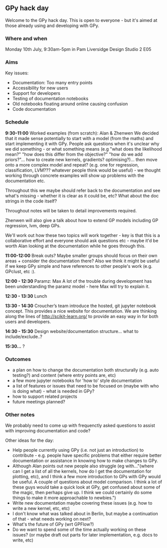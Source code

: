## GPy hack day

Welcome to the GPy hack day. This is open to everyone - but it's aimed at those already using and developing with GPy.

### Where and when

Monday 10th July, 9:30am-5pm in Pam Liversidge Design Studio 2 E05

### Aims

Key issues:

- Documentation: Too many entry points
- Accessibility for new users
- Support for developers
- Testing of documentation notebooks
- Old notebooks floating around online causing confusion
- Code documentation

### Schedule

**9:30-11:00** Worked examples (from scratch): Alan & Zhenwen
We decided that it made sense potentially to start with a model (from the maths) and start implementing it with GPy. People ask questions when it's unclear why we did something - or what something means (e.g "what does the likelihood mean?" "how does this differ from the objective?" "how do we add priors?"... how to create new kernels, gradients? optimising?)... then move onto a more complex model and repeat? (e.g. one for regression, classification, LVM??? whatever people think would be useful) - we thought working through concrete examples will show up problems with the documentation etc.

Throughout this we maybe should refer back to the documentation and see what's missing - whether it is clear as it could be, etc? What about the doc strings in the code itself?

Throughout notes will be taken to detail improvements required.

Zhenwen will also give a talk about how to extend GP models including GP regression, lvm, deep GPs.

We'll work out how these two topics will work together - key is that this is a collaborative effort and everyone should ask questions etc - maybe it'd be worth Alan looking at the documentation while he goes through this.

**11:00-12:00** Break outs? Maybe smaller groups should focus on their own areas + consider the documentation there? Also we think it might be useful if we keep GPy simple and have references to other people's work (e.g. GPclust, etc :).

**12:00 - 12:30** Paramz: Max
A lot of the trouble during development has been understanding the paramz model - here Max will try to explain it.

**12:30 - 13:30** Lunch

**13:30 - 14:30** Croucher’s team introduce the hosted, git jupyter notebook concept. This provides a nice website for documentation. We are thinking along the lines of http://scikit-learn.org/ to provide an easy way in for both users and developers.

**14:30 - 15:30** Design website/documentation structure... what to include/exclude..?

**15:30...** ?

### Outcomes

 - a plan on how to change the documentation both structurally (e.g. auto testing?) and content (where entry points are, etc)
 - a few more jupyter notebooks for 'how to' style documentation
 - a list of features or issues that need to be focused on (maybe with who is doing what) - what is needed in GPy?
- how to support related projects
 - future meetings planned?

### Other notes

We probably need to come up with frequenctly asked questions to assist with improving documentation and code?

Other ideas for the day:

- Help people currently using GPy (i.e. not just an introduction) to contribute - e.g. people have specific problems that either require better documentation or assistance in knowing how to make changes to GPy.
- Although Alan points out new people also struggle (eg with..."(where can I get a list of all the kernels, how do I get the documentation for plotting, etc), and I think a few more introduction to GPs with GPy would be useful. A couple of questions about model comparison. I think a lot of these guys would take a quick look at GPy, get confused about some of the magic, then perhaps give up. I think we could certainly do some things to make it more approachable to newbies.")
- Write new documentation maybe covering these issues (e.g. how to write a new kernel, etc, etc)
- I don't know what was talked about in Berlin, but maybe a continuation of that - what needs working on next?
- What's the future of GPy (wrt GPFlow?)
- Do we want to spend some of the time actually working on these issues? (or maybe draft out parts for later implementation, e.g. docs to write, etc)

